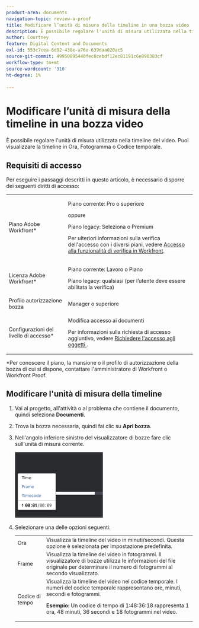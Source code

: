 ```yaml
---
product-area: documents
navigation-topic: review-a-proof
title: Modificare l’unità di misura della timeline in una bozza video
description: È possibile regolare l'unità di misura utilizzata nella timeline del video. Puoi visualizzare la timeline in Ora, Fotogramma o Codice temporale.
author: Courtney
feature: Digital Content and Documents
exl-id: 553c7cea-6d92-438e-a76e-639daa020ac5
source-git-commit: 49950895440fec8cebdf12ec81191c6e890383cf
workflow-type: tm+mt
source-wordcount: '310'
ht-degree: 1%

---
```


# Modificare l’unità di misura della timeline in una bozza video

È possibile regolare l&#39;unità di misura utilizzata nella timeline del video. Puoi visualizzare la timeline in Ora, Fotogramma o Codice temporale.

## Requisiti di accesso

Per eseguire i passaggi descritti in questo articolo, è necessario disporre dei seguenti diritti di accesso:

<table style="table-layout:auto"> 
 <col> 
 <col> 
 <tbody> 
  <tr> 
   <td role="rowheader">Piano Adobe Workfront*</td> 
   <td> <p>Piano corrente: Pro o superiore</p> <p>oppure</p> <p>Piano legacy: Seleziona o Premium</p> <p>Per ulteriori informazioni sulla verifica dell'accesso con i diversi piani, vedere <a href="/help/quicksilver/administration-and-setup/manage-workfront/configure-proofing/access-to-proofing-functionality.md" class="MCXref xref">Accesso alla funzionalità di verifica in Workfront</a>.</p> </td> 
  </tr> 
  <tr> 
   <td role="rowheader">Licenza Adobe Workfront*</td> 
   <td> <p>Piano corrente: Lavoro o Piano</p> <p>Piano legacy: qualsiasi (per l’utente deve essere abilitata la verifica)</p> </td> 
  </tr> 
  <tr> 
   <td role="rowheader">Profilo autorizzazione bozza </td> 
   <td>Manager o superiore</td> 
  </tr> 
  <tr> 
   <td role="rowheader">Configurazioni del livello di accesso*</td> 
   <td> <p>Modifica accesso ai documenti</p> <p>Per informazioni sulla richiesta di accesso aggiuntivo, vedere <a href="../../../../workfront-basics/grant-and-request-access-to-objects/request-access.md" class="MCXref xref">Richiedere l'accesso agli oggetti </a>.</p> </td> 
  </tr> 
 </tbody> 
</table>

&#42;Per conoscere il piano, la mansione o il profilo di autorizzazione della bozza di cui si dispone, contattare l&#39;amministratore di Workfront o Workfront Proof.

## Modificare l&#39;unità di misura della timeline

1. Vai al progetto, all&#39;attività o al problema che contiene il documento, quindi seleziona **Documenti**.
1. Trova la bozza necessaria, quindi fai clic su **Apri bozza**.

1. Nell&#39;angolo inferiore sinistro del visualizzatore di bozze fare clic sull&#39;unità di misura corrente.

   ![](assets/phq-viewer-video-timeline.png)

1. Selezionare una delle opzioni seguenti:

   <table style="table-layout:auto"> 
    <col> 
    <col> 
    <tbody> 
     <tr> 
      <td role="rowheader">Ora</td> 
      <td>Visualizza la timeline del video in minuti/secondi. Questa opzione è selezionata per impostazione predefinita.</td> 
     </tr> 
     <tr> 
      <td role="rowheader">Frame</td> 
      <td>Visualizza la timeline del video in fotogrammi. Il visualizzatore di bozze utilizza le informazioni del file originale per determinare il numero di fotogrammi al secondo visualizzato.</td> 
     </tr> 
     <tr> 
      <td role="rowheader">Codice di tempo</td> 
      <td>Visualizza la timeline del video nel codice temporale. I numeri del codice temporale rappresentano ore, minuti, secondi e fotogrammi. <p class="example" data-mc-autonum="<b>Example: </b>"><span class="autonumber"><span><b>Esempio: </b></span></span>Un codice di tempo di 1:48:36:18 rappresenta 1 ora, 48 minuti, 36 secondi e 18 fotogrammi nel video.</p></td> 
     </tr> 
    </tbody> 
   </table>
